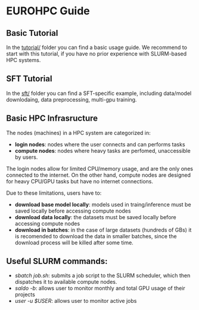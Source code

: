 # EUROHPC Guide

## Basic Tutorial
In the [tutorial/](./tutorial/) folder you can find a basic usage guide. We recommend to start with this tutorial, if you have no prior experience with SLURM-based HPC systems.

## SFT Tutorial
In the [sft/](./sft/) folder you can find a SFT-specific example, including data/model downlodaing, data preprocessing, multi-gpu training.

## Basic HPC Infrasructure
The nodes (machines) in a HPC system are categorized in: 
- **login nodes**: nodes where the user connects and can performs tasks
- **compute nodes**: nodes where heavy tasks are perfomed, unaccessible by users.

The login nodes allow for limited CPU/memory usage, and are the only ones connected to the internet. On the other hand, compute nodes are designed for heavy CPU/GPU tasks but have no internet connections.

Due to these limitations, users have to:
- **download base model locally**: models used in traing/inference must be saved locally before accessing compute nodes
- **download data locally**: the datasets must be saved locally before accessing compute nodes
- **download in batches**: in the case of large datasets (hundreds of GBs) it is recomended to download the data in smaller batches, since the download process will be killed after some time.

## Useful SLURM commands:
- *sbatch job.sh*: submits a job script to the SLURM scheduler, which then dispatches it to available compute nodes.
- *saldo -b*: allows user to monitor monthly and total GPU usage of their projects
- *user -u $USER*: allows user to monitor active jobs
